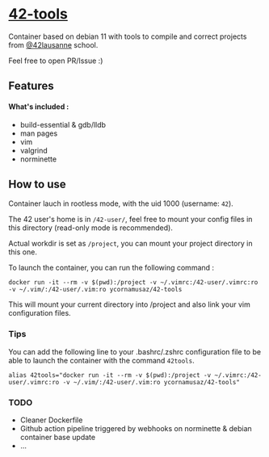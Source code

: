 # [42-tools](https://hub.docker.com/r/ycornamusaz/42-tools)

Container based on debian 11 with tools to compile and correct projects from [@42lausanne](https://www.42lausanne.ch/) school.

Feel free to open PR/Issue :)

## Features

#### What's included :

* build-essential & gdb/lldb
* man pages
* vim
* valgrind
* norminette

## How to use

Container lauch in rootless mode, with the uid 1000 (username: `42`).

The 42 user's home is in `/42-user/`, feel free to mount your config files in this directory (read-only mode is recommended).

Actual workdir is set as `/project`, you can mount your project directory in this one. 

To launch the container, you can run the following command :

```
docker run -it --rm -v $(pwd):/project -v ~/.vimrc:/42-user/.vimrc:ro -v ~/.vim/:/42-user/.vim:ro ycornamusaz/42-tools
```

This will mount your current directory into /project and also link your vim configuration files.

### Tips

You can add the following line to your .bashrc/.zshrc configuration file to be able to launch the container with the command `42tools`.

```
alias 42tools="docker run -it --rm -v $(pwd):/project -v ~/.vimrc:/42-user/.vimrc:ro -v ~/.vim/:/42-user/.vim:ro ycornamusaz/42-tools"
```

### TODO

* Cleaner Dockerfile
* Github action pipeline triggered by webhooks on norminette & debian container base update
* ...
